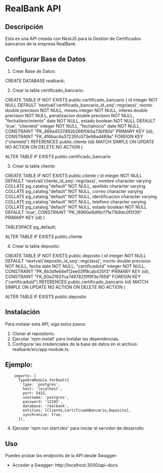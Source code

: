# RealBank API

## Descripción
Esta es una API creada con NestJS para la Gestion de Certificados bancarios de la empresa RealBank.

## Configurar Base de Datos

1. Crear Base de Datos: 

  CREATE DATABASE realbank;

2. Crear la tabla certificado_bancario: 

  CREATE TABLE IF NOT EXISTS public.certificado_bancario
  (
      id integer NOT NULL DEFAULT 'nextval('certificado_bancario_id_seq'::regclass)',
      monto double precision NOT NULL,
      meses integer NOT NULL,
      interes double precision NOT NULL,
      penalizacion double precision NOT NULL,
      "fechaVencimiento" date NOT NULL,
      estado boolean NOT NULL DEFAULT 'true',
      "clienteId" integer NOT NULL,
      "fechaInicio" date NOT NULL,
      CONSTRAINT "PK_469a4537492b266f0b5a73bf90d" PRIMARY KEY (id),
      CONSTRAINT "FK_4f6bac4a37235fc073e98ad469a" FOREIGN KEY ("clienteId")
          REFERENCES public.cliente (id) MATCH SIMPLE
          ON UPDATE NO ACTION
          ON DELETE NO ACTION
  )

  ALTER TABLE IF EXISTS public.certificado_bancario

3. Crear la tabla cliente: 

  CREATE TABLE IF NOT EXISTS public.cliente
  (
      id integer NOT NULL DEFAULT 'nextval('cliente_id_seq'::regclass)',
      nombre character varying COLLATE pg_catalog."default" NOT NULL,
      apellido character varying COLLATE pg_catalog."default" NOT NULL,
      correo character varying COLLATE pg_catalog."default" NOT NULL,
      identificacion character varying COLLATE pg_catalog."default" NOT NULL,
      telefono character varying COLLATE pg_catalog."default" NOT NULL,
      estado boolean NOT NULL DEFAULT 'true',
      CONSTRAINT "PK_18990e8df6cf7fe71b9dc0f5f39" PRIMARY KEY (id)
  )

  TABLESPACE pg_default;

  ALTER TABLE IF EXISTS public.cliente

4. Crear la tabla deposito: 

  CREATE TABLE IF NOT EXISTS public.deposito
  (
      id integer NOT NULL DEFAULT 'nextval('deposito_id_seq'::regclass)',
      monto double precision NOT NULL,
      fecha date NOT NULL,
      "certificadoId" integer NOT NULL,
      CONSTRAINT "PK_6b3dfe64ef12ee03ff8cab435f3" PRIMARY KEY (id),
      CONSTRAINT "FK_60a21637ca7497825ff9f3e7659" FOREIGN KEY ("certificadoId")
          REFERENCES public.certificado_bancario (id) MATCH SIMPLE
          ON UPDATE NO ACTION
          ON DELETE NO ACTION
  )

  ALTER TABLE IF EXISTS public.deposito


## Instalación
Para instalar esta API, siga estos pasos:
1. Clonar el repositorio.
2. Ejecutar 'npm install' para instalar las dependencias.
3. Configurar las credenciales de la base de datos en el archivo: realbank/src/app.module.ts.

 ## Ejemplo:

        imports: [
          TypeOrmModule.forRoot({
            type: 'postgres',
            host: 'localhost',
            port: 5432,
            username: 'postgres',
            password: '12345',
            database: 'realbank',
            entities: [Cliente,CertificadoBancario,Deposito],
            synchronize: true,
          }),
 
4. Ejecutar 'npm run start:dev' para iniciar el servidor de desarrollo.

## Uso
Puedes probar los endpoints de la API desde Swagger:
- Acceder a Swagger: http://localhost:3000/api-docs.



